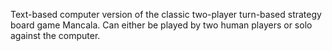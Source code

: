 Text-based computer version of the classic two-player turn-based strategy board game Mancala.
Can either be played by two human players or solo against the computer.
